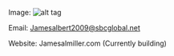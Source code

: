 Image:
![alt tag](http://jamesalmiller.com/Miller.jpg)

Email: Jamesalbert2009@sbcglobal.net

Website: Jamesalmiller.com (Currently building)